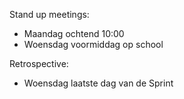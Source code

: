 Stand up meetings:
- Maandag ochtend 10:00
- Woensdag voormiddag op school

Retrospective:
- Woensdag laatste dag van de Sprint